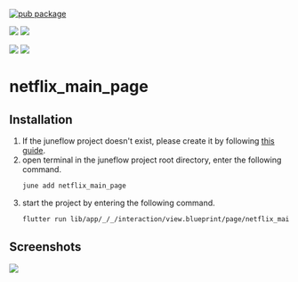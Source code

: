 [![pub package](https://img.shields.io/pub/v/netflix_main_page.svg)](https://pub.dartlang.org/packages/netflix_main_page)

[![](https://img.shields.io/badge/Module-Hub-007bff?style=for-the-badge&logo=flutter)](https://module.juneflow.org/)
[![](https://img.shields.io/badge/View-Hub-007bff?style=for-the-badge&logo=flutter)](https://view.juneflow.org/)

[![](https://img.shields.io/badge/DISCORD-JOIN%20SERVER-5663F7?style=for-the-badge&logo=discord&logoColor=white)](https://discord.gg/zXXHvAXCug)
[![](https://img.shields.io/badge/KakaoTalk-Join%20Room-FEE500?style=for-the-badge&logo=kakao)](https://open.kakao.com/o/gEwrffbg)
# netflix_main_page

##  Installation
1. If the juneflow project doesn't exist, please create it by following [this guide](https://doc.juneflow.org/).
2. open terminal in the juneflow project root directory, enter the following command.
    ```bash
    june add netflix_main_page
    ```
3. start the project by entering the following command.
    ```bash
    flutter run lib/app/_/_/interaction/view.blueprint/page/netflix_main_page/_/view.dart -d chrome
    ```

## Screenshots
![](https://github.com/juneview-songdo/netflix_main_page/assets/21379657/0ceeb8f0-f88e-4903-bc03-6c4a0439538f)

